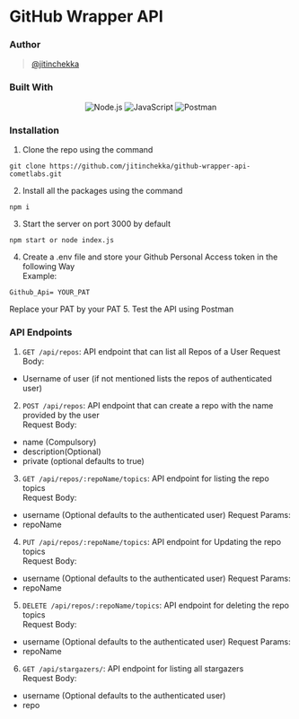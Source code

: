 # GitHub Wrapper API

### Author
> [@jitinchekka](https://github.com/jitinchekka)

### Built With
<div align="center">
<img src="https://badges.aleen42.com/src/node.svg" alt="Node.js">
<img src="https://badges.aleen42.com/src/javascript.svg" alt="JavaScript">
<img src="https://img.shields.io/badge/Postman-FF6C37?style=for-the-badge&logo=Postman&logoColor=white" alt="Postman"/>
</div>

### Installation
1. Clone the repo using the command 
``` shell
git clone https://github.com/jitinchekka/github-wrapper-api-cometlabs.git 
```
2. Install all the packages using the command
``` shell
npm i
```
3. Start the server on port 3000 by default
``` shell
npm start or node index.js
```
4. Create a .env file and store your Github Personal Access token in the following Way   
Example: 
```
Github_Api= YOUR_PAT
```
Replace your PAT by your PAT
5. Test the API using Postman

### API Endpoints
1. `GET /api/repos`: API endpoint that can list all Repos of a User
Request Body:
- Username of user (if not mentioned lists the repos of authenticated user)
2. `POST /api/repos`:  API endpoint that can create a repo with the name provided by the user   
Request Body:
- name (Compulsory)
- description(Optional)
- private (optional defaults to true)
3. `GET /api/repos/:repoName/topics`: API endpoint for listing the repo topics   
Request Body:
- username (Optional defaults to the authenticated user)
Request Params:
- repoName
4. `PUT /api/repos/:repoName/topics`: API endpoint for Updating the repo topics   
Request Body:
- username (Optional defaults to the authenticated user)
Request Params:
- repoName
5. `DELETE /api/repos/:repoName/topics`: API endpoint for deleting the repo topics   
Request Body:
- username (Optional defaults to the authenticated user)
Request Params:
- repoName
6. `GET /api/stargazers/`: API endpoint for listing all stargazers   
Request Body:
- username (Optional defaults to the authenticated user)
- repo